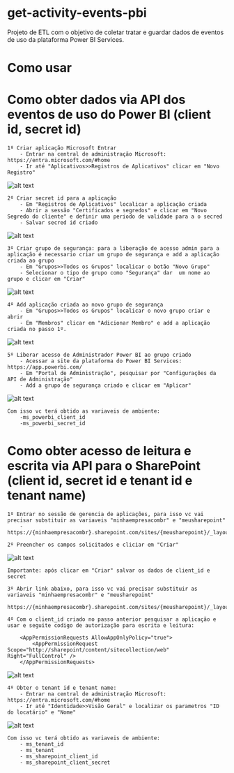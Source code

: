 # get-activity-events-pbi
Projeto de ETL com o objetivo de coletar tratar e guardar dados de eventos de uso da plataforma Power BI Services.


# Como usar


# Como obter dados via API dos eventos de uso do Power BI (client id,  secret id) 

    1º Criar aplicação Microsoft Entrar
        - Entrar na central de administração Microsoft: https://entra.microsoft.com/#home
        - Ir até "Aplicativos>>Registros de Aplicativos" clicar em "Novo Registro"

![alt text](imagens/im_pbi_registro_app.png)

    2º Criar secret id para a aplicação
        - Em "Registros de Aplicativos" localicar a aplicação criada
        - Abrir a sessão "Certificados e segredos" e clicar em "Novo Segredo do cliente" e definir uma periodo de validade para a o secred
        - Salvar secred id criado

![alt text](imagens/im_pbi_cria_secret_id.png)

    3º Criar grupo de segurança: para a liberação de acesso admin para a aplicação é necessario criar um grupo de segurança e add a aplicação criada ao grupo
        - Em "Grupos>>Todos os Grupos" localicar o botão "Novo Grupo"
        - Selecionar o tipo de grupo como "Segurança" dar  um nome ao grupo e clicar em "Criar"

![alt text](imagens/im_pbi_grupo_seg.png)

    4º Add aplicação criada ao novo grupo de segurança 
        - Em "Grupos>>Todos os Grupos" localicar o novo grupo criar e abrir
        - Em "Membros" clicar em "Adicionar Membro" e add a aplicação criada no passo 1º.
        
![alt text](imagens/im_pbi_add_grupo.png)

    5º Liberar acesso de Administrador Power BI ao grupo criado
        - Acessar a site da plataforma do Power BI Services: https://app.powerbi.com/
        - Em "Portal de Administração", pesquisar por "Configurações da API de Administração"
        - Add a grupo de segurança criado e clicar em "Aplicar"

![alt text](imagens/im_pbi_autorizacao.png)

    Com isso vc terá obtido as variaveis de ambiente:
        -ms_powerbi_client_id
        -ms_powerbi_secret_id







# Como obter acesso de leitura e escrita via API para o SharePoint (client id,  secret id e tenant id e tenant name)
    
    1º Entrar no sessão de gerencia de aplicações, para isso vc vai precisar substituir as variaveis "minhaempresacombr" e "meusharepoint"
        - https://{minhaempresacombr}.sharepoint.com/sites/{meusharepoint}/_layouts/15/appregnew.aspx

    2º Preencher os campos solicitados e cliciar em "Criar"

![alt text](imagens/im_sharepoint_cria_client.png)
    
    Importante: após clicar em "Criar" salvar os dados de client_id e secret

    3º Abrir link abaixo, para isso vc vai precisar substituir as variaveis "minhaempresacombr" e "meusharepoint"
            https://{minhaempresacombr}.sharepoint.com/sites/{meusharepoint}/_layouts/15/appinv.aspx
    
    4º Com o client_id criado no passo anterior pesquisar a aplicação e usar e seguite codigo de autorização para escrita e leitura:

        <AppPermissionRequests AllowAppOnlyPolicy="true">
            <AppPermissionRequest Scope="http://sharepoint/content/sitecollection/web" Right="FullControl" />
        </AppPermissionRequests>

![alt text](imagens/im_sharepoint_autorizacao.png)

    4º Obter o tenant id e tenant name:
        - Entrar na central de administração Microsoft: https://entra.microsoft.com/#home
        - Ir até "Identidade>>Visão Geral" e localizar os parametros "ID do locatário" e "Nome"

![alt text](imagens/im_tenant_info.png)

    Com isso vc terá obtido as variaveis de ambiente:
        - ms_tenant_id 
        - ms_tenant 
        - ms_sharepoint_client_id 
        - ms_sharepoint_client_secret


